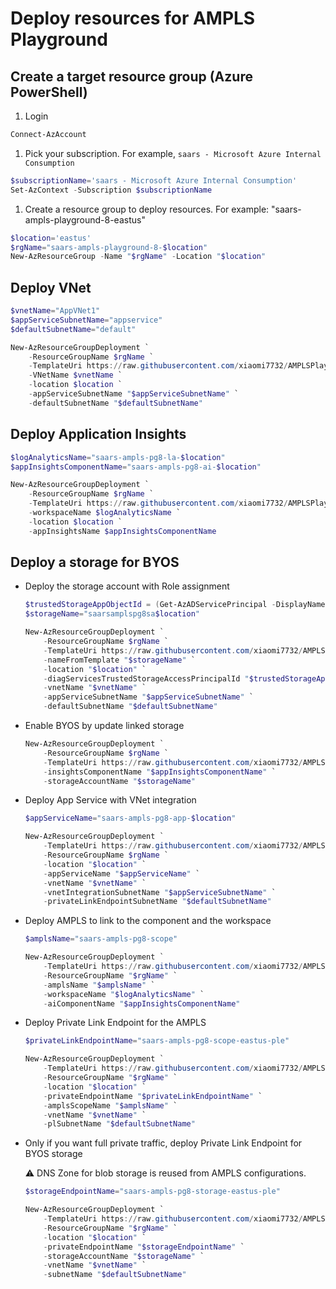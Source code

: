 # Deploy resources for AMPLS Playground

## Create a target resource group (Azure PowerShell)

1. Login

```powershell
Connect-AzAccount
```

1. Pick your subscription. For example, `saars - Microsoft Azure Internal Consumption`

```powershell
$subscriptionName='saars - Microsoft Azure Internal Consumption'
Set-AzContext -Subscription $subscriptionName
```

1. Create a resource group to deploy resources. For example: "saars-ampls-playground-8-eastus"

```powershell
$location='eastus'
$rgName="saars-ampls-playground-8-$location"
New-AzResourceGroup -Name "$rgName" -Location "$location"
```

## Deploy VNet

```powershell
$vnetName="AppVNet1"
$appServiceSubnetName="appservice"
$defaultSubnetName="default"

New-AzResourceGroupDeployment `
    -ResourceGroupName $rgName `
    -TemplateUri https://raw.githubusercontent.com/xiaomi7732/AMPLSPlayground/main/deploy/VNet.jsonc `
    -VNetName $vnetName `
    -location $location `
    -appServiceSubnetName "$appServiceSubnetName" `
    -defaultSubnetName "$defaultSubnetName"
```

## Deploy Application Insights

```powershell
$logAnalyticsName="saars-ampls-pg8-la-$location"
$appInsightsComponentName="saars-ampls-pg8-ai-$location"

New-AzResourceGroupDeployment `
    -ResourceGroupName $rgName `
    -TemplateUri https://raw.githubusercontent.com/xiaomi7732/AMPLSPlayground/main/deploy/AppInsights.jsonc `
    -workspaceName $logAnalyticsName `
    -location $location `
    -appInsightsName $appInsightsComponentName
```

## Deploy a storage for BYOS

* Deploy the storage account with Role assignment

    ```powershell
    $trustedStorageAppObjectId = (Get-AzADServicePrincipal -DisplayName "Diagnostic Services Trusted Storage Access").id
    $storageName="saarsamplspg8sa$location"

    New-AzResourceGroupDeployment `
        -ResourceGroupName $rgName `
        -TemplateUri https://raw.githubusercontent.com/xiaomi7732/AMPLSPlayground/main/deploy/Storage.jsonc `
        -nameFromTemplate "$storageName" `
        -location "$location" `
        -diagServicesTrustedStorageAccessPrincipalId "$trustedStorageAppObjectId" `
        -vnetName "$vnetName" `
        -appServiceSubnetName "$appServiceSubnetName" `
        -defaultSubnetName "$defaultSubnetName"
    ```

* Enable BYOS by update linked storage

    ```powershell
    New-AzResourceGroupDeployment `
        -ResourceGroupName $rgName `
        -TemplateUri https://raw.githubusercontent.com/xiaomi7732/AMPLSPlayground/main/deploy/LinkedStorage.jsonc `
        -insightsComponentName "$appInsightsComponentName" `
        -storageAccountName "$storageName"
    ```

* Deploy App Service with VNet integration

    ```powershell
    $appServiceName="saars-ampls-pg8-app-$location"

    New-AzResourceGroupDeployment `
        -TemplateUri https://raw.githubusercontent.com/xiaomi7732/AMPLSPlayground/main/deploy/AppService.jsonc `
        -ResourceGroupName $rgName `
        -location "$location" `
        -appServiceName "$appServiceName" `
        -vnetName "$vnetName" `
        -vnetIntegrationSubnetName "$appServiceSubnetName" `
        -privateLinkEndpointSubnetName "$defaultSubnetName"
    ```

* Deploy AMPLS to link to the component and the workspace

    ```powershell
    $amplsName="saars-ampls-pg8-scope"

    New-AzResourceGroupDeployment `
        -TemplateUri https://raw.githubusercontent.com/xiaomi7732/AMPLSPlayground/main/deploy/AMPLS.jsonc `
        -ResourceGroupName "$rgName" `
        -amplsName "$amplsName" `
        -workspaceName "$logAnalyticsName" `
        -aiComponentName "$appInsightsComponentName"
    ```

* Deploy Private Link Endpoint for the AMPLS

    ```powershell
    $privateLinkEndpointName="saars-ampls-pg8-scope-eastus-ple"
    
    New-AzResourceGroupDeployment `
        -TemplateUri https://raw.githubusercontent.com/xiaomi7732/AMPLSPlayground/main/deploy/AMPLSPLEndpoint.jsonc `
        -ResourceGroupName "$rgName" `
        -location "$location" `
        -privateEndpointName "$privateLinkEndpointName" `
        -amplsScopeName "$amplsName" `
        -vnetName "$vnetName" `
        -plSubnetName "$defaultSubnetName"
    ```

* Only if you want full private traffic, deploy Private Link Endpoint for BYOS storage

    ⚠️ DNS Zone for blob storage is reused from AMPLS configurations.

    ```powershell
    $storageEndpointName="saars-ampls-pg8-storage-eastus-ple"

    New-AzResourceGroupDeployment `
        -TemplateUri https://raw.githubusercontent.com/xiaomi7732/AMPLSPlayground/main/deploy/StorageEndpoint.jsonc `
        -ResourceGroupName "$rgName" `
        -location "$location" `
        -privateEndpointName "$storageEndpointName" `
        -storageAccountName "$storageName" `
        -vnetName "$vnetName" `
        -subnetName "$defaultSubnetName"
    ```
